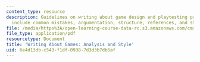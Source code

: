 ```yaml
---
content_type: resource
description: Guidelines on writing about game design and playtesting procedures. Topics
  include common mistakes, argumentation, structure, references, and style.
file: /media/https%3A/open-learning-course-data-rc.s3.amazonaws.com/cms-608-game-design-spring-2008/6e4d13dbc543f1df09387d3d3b7db5af_games.pdf
file_type: application/pdf
resourcetype: Document
title: 'Writing About Games: Analysis and Style'
uid: 6e4d13db-c543-f1df-0938-7d3d3b7db5af
---
```

